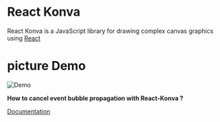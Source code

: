 # React Konva
React Konva is a JavaScript library for drawing complex canvas graphics using [React](https://reactjs.org/)
# picture Demo

![Demo](./img.png)

**How to cancel event bubble propagation with React-Konva ?**

[Documentation](https://konvajs.org/docs/events/Cancel_Propagation.html)